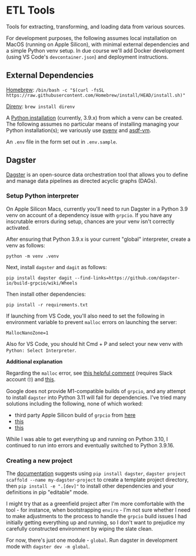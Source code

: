 # ETL Tools

Tools for extracting, transforming, and loading data from various sources.

For development purposes, the following assumes local installation on MacOS (running on Apple Silicon), with minimal external dependencies and a simple Python venv setup.  In due course we'll add Docker development (using VS Code's `devcontainer.json`) and deployment instructions.

## External Dependencies

[Homebrew](https://brew.sh/): `/bin/bash -c "$(curl -fsSL https://raw.githubusercontent.com/Homebrew/install/HEAD/install.sh)"`

[Direnv](https://direnv.net/): `brew install direnv`

A [Python installation](https://www.python.org/) (currently, 3.9.x) from which a venv can be created.  The following assumes no particular means of installing managing your Python installation(s); we variously use [pyenv](https://github.com/pyenv/pyenv) and [asdf-vm](https://asdf-vm.com/).

An `.env` file in the form set out in `.env.sample`.

## Dagster

[Dagster](https://dagster.io/) is an open-source data orchestration tool that allows you to define and manage data pipelines as directed acyclic graphs (DAGs).

### Setup Python interpreter

On Apple Silicon Macs, currently you'll need to run Dagster in a Python 3.9 venv on account of a dependency issue with `grpcio`.  If you have any inscrutable errors during setup, chances are your venv isn't correctly activated.

After ensuring that Python 3.9.x is your current "global" interpreter, create a venv as follows:

`python -m venv .venv`

Next, install `dagster` and `dagit` as follows:

`pip install dagster dagit --find-links=https://github.com/dagster-io/build-grpcio/wiki/Wheels`

Then install other dependencies:

`pip install -r requirements.txt`

If launching from VS Code, you'll also need to set the following in environment variable to prevent `malloc` errors on launching the server:

`MallocNanoZone=1`

Also for VS Code, you should hit Cmd + P and select your new venv with `Python: Select Interpreter`.

**Additional explanation**

Regarding the `malloc` error, see [this helpful comment](https://dagster.slack.com/archives/C01U954MEER/p1671369474024709?thread_ts=1670866987.341699&cid=C01U954MEER) (requires Slack account 🙄) and [this](https://github.com/electron/electron/commit/192a7fad0d548d1883c58bdf95ab7a2ff1391881).

Google does not provide M1-compatible builds of `grpcio`, and any attempt to install `dagster` into Python 3.11 will fail for dependencies.  I've tried many solutions including the following, none of which worked:

- third party Apple Silicon build of `grpcio` from [here](https://github.com/pietrodn/grpcio-mac-arm-build/releases)
- [this](https://github.com/grpc/grpc/issues/25082)
- [this](https://stackoverflow.com/questions/66640705/how-can-i-install-grpcio-on-an-apple-m1-silicon-laptop)

While I was able to get everything up and running on Python 3.10, I continued to run into errors and eventually switched to Python 3.9.16.

### Creating a new project

The [documentation](https://docs.dagster.io/getting-started/create-new-project) suggests using `pip install dagster`, `dagster project scaffold --name my-dagster-project` to create a template project directory, then `pip install -e ".[dev]"` to install other dependencies and your definitions in pip "editable" mode.

I might try that as a greenfield project after I'm more comfortable with the tool - for instance, when bootstrapping `enviro` - I'm not sure whether I need to make adjustments to the process to handle the `grpcio` build issues I had initially getting everything up and running, so I don't want to prejudice my carefully constructed environment by wiping the slate clean.

For now, there's just one module - `global`.  Run dagster in development mode with `dagster dev -m global`.